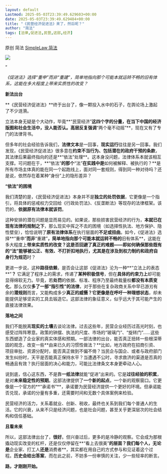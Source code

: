 ```yaml
---
layout: default
Lastmod: 2025-05-03T23:39:49.629603+00:00
date: 2025-05-03T23:39:49.629484+00:00
title: "《民营经济促进法》来了，然后呢？"
author: "简法"
tags: [法律,促进法,民营,这部,经济]
---
```


原创 简法 [SimpleLaw 简法](javascript:void(0);)

![](https://images.weserv.nl/?url=https%3A//mmbiz.qpic.cn/mmbiz_png/5fnEcj1Al4ngqo5IsRB1EAyF58Bs47UssBhWC4n2FguYA84NEbXxCiaic5C2NKz35WicJiaFLyrvrRc5VdxC0TNdibQ/640%3Fwx_fmt%3Dpng%26from%3Dappmsg)

“

_《促进法》选择“重申”而非“重建”，简单地指向那个可能本就运转不畅的旧有体系，这能在多大程度上带来实质性的改变？_

**新法出台**

**《民营经济促进法》**终于出台了，像一颗投入水中的石子，在舆论场上激起了不少涟漪。

立法本身无疑是个大动作，毕竟**“民营经济”**这四个字的分量，在当下中国的经济版图和社会生活中，没人能否认。高层反复强调**“两个毫不动摇”**，现在又有了专门的法律背书。

但多年的社会经验告诉我们，**法律文本**是一回事，**现实运行**往往是另一回事。我们发现，《民营经济促进法》很多意在**约束不当行为、包括潜在的政府干预的条款**，其法律后果最终指向的还是**“依法”处理**。这本身没问题，法律体系本就该相互支撑。可问题在于，**“依法”**的那个**“法”**在实践中是**如何被解释、被执行的？**是所有市场主体真的能在同一个起跑线上，面对同一套规则，得到同一种对待吗？还是说，依然存在着某种“身份”上的隐形差异？

**“依法”的困境**

我们清楚的是，《民营经济促进法》本身并不是**独立的处罚依据**，它更像是一个指引，将具体的惩戒权力交回给《行政处罚法》、《反垄断法》等现存的法律框架。该罚的，**依据原有法律本就该罚**。

这种安排的潜在问题是显而易见的。如果说，那些损害民营经济的行为，**本就已在现有法律的规制之下**，那么现实中挥之不去的困境（如选择性执法、地方保护、隐性壁垒），恰恰说明了**原有法律体系**在执行层面的**不足或扭曲**。如今，《促进法》选择**“重申”**而非**“重建”**，简单地指向那个可能本就运转不畅的**旧有体系**，这能在多大程度上**带来实质性的改变？**这是否回避了真正的难题——即如何确保那些既有的“法”能够被公正、有效、不打折扣地执行，尤其是在涉及到**权力制约和政府自身行为规范**时？

更进一步说，这种**路径依赖**，是否会让这部《促进法》沦为一种**“立法上的表态**”**？** 它满足了程序上的需求，传递了**某种积极信号**，但在**具体的约束力上**却可能显得绵软无力。毕竟，若**处罚**的依据、标准、程序乃至最终裁量权**都没有本质变化**，那么仅仅**多了一部“指引性”的法律**，对于那些在复杂政商关系中早已游刃有余的**潜规则**而言，又能构成多少**真正的威慑？**它更像是在**呼吁一种理想状态**，却未能提供足够坚实的工具去锻造它。这部法律的象征意义，似乎远大于其可能产生的直接法律效果。

**落地之间**

我们不能脱离**现实的土壤**去谈论法律。过去这些年，民营企业经历过高光时刻，也感受过阵阵寒意。政策的钟摆、执法的尺度、市场的“玻璃门”、“旋转门”……这些东西塑造了企业家的真实体感和预期。一部法律的出台，能否真正扭转一些根深蒂固的观念，改变一些**由来已久的习惯性做法？**比如，地方政府在招商引资、项目审批、资源分配时，能否真正做到不偏不倚？当民企与国企、或者与政府部门发生纠纷时，天平是否能真正保持水平？当遭遇不公时，寻求救济的渠道是否真的畅通且有效？执行层面的决心和能力，可能比法律条文本身更牵动人心。

说到底，信心这东西，不是靠**一纸法律**就能“促进”出来的。它是**过往经验的积累**，是对**未来稳定性的预期**。这部法律提供了**一个新的起点**，一个新的观察窗口。它更像是一个官方的**“承诺书”**，承诺要为民营经济提供一个更好的环境。但承诺能否兑现，承诺的分量有多重，还需要时间和无数个具体案例来检验。

民营经济的活力，关系着就业、创新、税收，最终也关系到我们每个普通人的生活。它的兴衰，从来不只是经济问题，也是社会问题，甚至关乎更深层次的社会结构和信任基础。

**且看未来**

所以，这部法律出台了，**很好**。但兴奋过后，更多的是冷静的观察。它会成为那根撬动现实改变的杠杆，还是仅仅停留在**“看上去很美”**的层面？我们每个人，无论是**企业家、打工人**还是**消费者**，其实都在用自己的方式参与和见证着这个过程。**历史会给出答案**，而在此之前，不妨多一份审慎的关注，少一些轻率的断言。

**路，才刚刚开始。**

